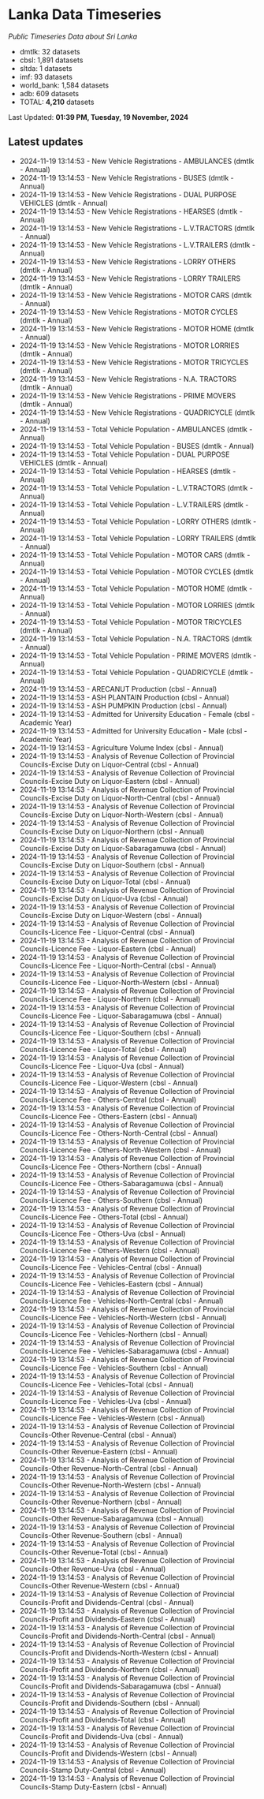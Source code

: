 # Lanka Data Timeseries
*Public Timeseries Data about Sri Lanka*

* dmtlk: 32 datasets
* cbsl: 1,891 datasets
* sltda: 1 datasets
* imf: 93 datasets
* world_bank: 1,584 datasets
* adb: 609 datasets
* TOTAL: **4,210** datasets

Last Updated: **01:39 PM, Tuesday, 19 November, 2024**

## Latest updates

* 2024-11-19 13:14:53 - New Vehicle Registrations - AMBULANCES (dmtlk - Annual)
* 2024-11-19 13:14:53 - New Vehicle Registrations - BUSES (dmtlk - Annual)
* 2024-11-19 13:14:53 - New Vehicle Registrations - DUAL PURPOSE VEHICLES (dmtlk - Annual)
* 2024-11-19 13:14:53 - New Vehicle Registrations - HEARSES (dmtlk - Annual)
* 2024-11-19 13:14:53 - New Vehicle Registrations - L.V.TRACTORS (dmtlk - Annual)
* 2024-11-19 13:14:53 - New Vehicle Registrations - L.V.TRAILERS (dmtlk - Annual)
* 2024-11-19 13:14:53 - New Vehicle Registrations - LORRY OTHERS (dmtlk - Annual)
* 2024-11-19 13:14:53 - New Vehicle Registrations - LORRY TRAILERS (dmtlk - Annual)
* 2024-11-19 13:14:53 - New Vehicle Registrations - MOTOR CARS (dmtlk - Annual)
* 2024-11-19 13:14:53 - New Vehicle Registrations - MOTOR CYCLES (dmtlk - Annual)
* 2024-11-19 13:14:53 - New Vehicle Registrations - MOTOR HOME (dmtlk - Annual)
* 2024-11-19 13:14:53 - New Vehicle Registrations - MOTOR LORRIES (dmtlk - Annual)
* 2024-11-19 13:14:53 - New Vehicle Registrations - MOTOR TRICYCLES (dmtlk - Annual)
* 2024-11-19 13:14:53 - New Vehicle Registrations - N.A. TRACTORS (dmtlk - Annual)
* 2024-11-19 13:14:53 - New Vehicle Registrations - PRIME MOVERS (dmtlk - Annual)
* 2024-11-19 13:14:53 - New Vehicle Registrations - QUADRICYCLE (dmtlk - Annual)
* 2024-11-19 13:14:53 - Total Vehicle Population - AMBULANCES (dmtlk - Annual)
* 2024-11-19 13:14:53 - Total Vehicle Population - BUSES (dmtlk - Annual)
* 2024-11-19 13:14:53 - Total Vehicle Population - DUAL PURPOSE VEHICLES (dmtlk - Annual)
* 2024-11-19 13:14:53 - Total Vehicle Population - HEARSES (dmtlk - Annual)
* 2024-11-19 13:14:53 - Total Vehicle Population - L.V.TRACTORS (dmtlk - Annual)
* 2024-11-19 13:14:53 - Total Vehicle Population - L.V.TRAILERS (dmtlk - Annual)
* 2024-11-19 13:14:53 - Total Vehicle Population - LORRY OTHERS (dmtlk - Annual)
* 2024-11-19 13:14:53 - Total Vehicle Population - LORRY TRAILERS (dmtlk - Annual)
* 2024-11-19 13:14:53 - Total Vehicle Population - MOTOR CARS (dmtlk - Annual)
* 2024-11-19 13:14:53 - Total Vehicle Population - MOTOR CYCLES (dmtlk - Annual)
* 2024-11-19 13:14:53 - Total Vehicle Population - MOTOR HOME (dmtlk - Annual)
* 2024-11-19 13:14:53 - Total Vehicle Population - MOTOR LORRIES (dmtlk - Annual)
* 2024-11-19 13:14:53 - Total Vehicle Population - MOTOR TRICYCLES (dmtlk - Annual)
* 2024-11-19 13:14:53 - Total Vehicle Population - N.A. TRACTORS (dmtlk - Annual)
* 2024-11-19 13:14:53 - Total Vehicle Population - PRIME MOVERS (dmtlk - Annual)
* 2024-11-19 13:14:53 - Total Vehicle Population - QUADRICYCLE (dmtlk - Annual)
* 2024-11-19 13:14:53 - ARECANUT Production (cbsl - Annual)
* 2024-11-19 13:14:53 - ASH PLANTAIN Production (cbsl - Annual)
* 2024-11-19 13:14:53 - ASH PUMPKIN Production (cbsl - Annual)
* 2024-11-19 13:14:53 - Admitted for University Education - Female (cbsl - Academic Year)
* 2024-11-19 13:14:53 - Admitted for University Education - Male (cbsl - Academic Year)
* 2024-11-19 13:14:53 - Agriculture Volume Index (cbsl - Annual)
* 2024-11-19 13:14:53 - Analysis of Revenue Collection of Provincial Councils-Excise Duty on Liquor-Central (cbsl - Annual)
* 2024-11-19 13:14:53 - Analysis of Revenue Collection of Provincial Councils-Excise Duty on Liquor-Eastern (cbsl - Annual)
* 2024-11-19 13:14:53 - Analysis of Revenue Collection of Provincial Councils-Excise Duty on Liquor-North-Central (cbsl - Annual)
* 2024-11-19 13:14:53 - Analysis of Revenue Collection of Provincial Councils-Excise Duty on Liquor-North-Western (cbsl - Annual)
* 2024-11-19 13:14:53 - Analysis of Revenue Collection of Provincial Councils-Excise Duty on Liquor-Northern (cbsl - Annual)
* 2024-11-19 13:14:53 - Analysis of Revenue Collection of Provincial Councils-Excise Duty on Liquor-Sabaragamuwa (cbsl - Annual)
* 2024-11-19 13:14:53 - Analysis of Revenue Collection of Provincial Councils-Excise Duty on Liquor-Southern (cbsl - Annual)
* 2024-11-19 13:14:53 - Analysis of Revenue Collection of Provincial Councils-Excise Duty on Liquor-Total (cbsl - Annual)
* 2024-11-19 13:14:53 - Analysis of Revenue Collection of Provincial Councils-Excise Duty on Liquor-Uva (cbsl - Annual)
* 2024-11-19 13:14:53 - Analysis of Revenue Collection of Provincial Councils-Excise Duty on Liquor-Western (cbsl - Annual)
* 2024-11-19 13:14:53 - Analysis of Revenue Collection of Provincial Councils-Licence Fee - Liquor-Central (cbsl - Annual)
* 2024-11-19 13:14:53 - Analysis of Revenue Collection of Provincial Councils-Licence Fee - Liquor-Eastern (cbsl - Annual)
* 2024-11-19 13:14:53 - Analysis of Revenue Collection of Provincial Councils-Licence Fee - Liquor-North-Central (cbsl - Annual)
* 2024-11-19 13:14:53 - Analysis of Revenue Collection of Provincial Councils-Licence Fee - Liquor-North-Western (cbsl - Annual)
* 2024-11-19 13:14:53 - Analysis of Revenue Collection of Provincial Councils-Licence Fee - Liquor-Northern (cbsl - Annual)
* 2024-11-19 13:14:53 - Analysis of Revenue Collection of Provincial Councils-Licence Fee - Liquor-Sabaragamuwa (cbsl - Annual)
* 2024-11-19 13:14:53 - Analysis of Revenue Collection of Provincial Councils-Licence Fee - Liquor-Southern (cbsl - Annual)
* 2024-11-19 13:14:53 - Analysis of Revenue Collection of Provincial Councils-Licence Fee - Liquor-Total (cbsl - Annual)
* 2024-11-19 13:14:53 - Analysis of Revenue Collection of Provincial Councils-Licence Fee - Liquor-Uva (cbsl - Annual)
* 2024-11-19 13:14:53 - Analysis of Revenue Collection of Provincial Councils-Licence Fee - Liquor-Western (cbsl - Annual)
* 2024-11-19 13:14:53 - Analysis of Revenue Collection of Provincial Councils-Licence Fee - Others-Central (cbsl - Annual)
* 2024-11-19 13:14:53 - Analysis of Revenue Collection of Provincial Councils-Licence Fee - Others-Eastern (cbsl - Annual)
* 2024-11-19 13:14:53 - Analysis of Revenue Collection of Provincial Councils-Licence Fee - Others-North-Central (cbsl - Annual)
* 2024-11-19 13:14:53 - Analysis of Revenue Collection of Provincial Councils-Licence Fee - Others-North-Western (cbsl - Annual)
* 2024-11-19 13:14:53 - Analysis of Revenue Collection of Provincial Councils-Licence Fee - Others-Northern (cbsl - Annual)
* 2024-11-19 13:14:53 - Analysis of Revenue Collection of Provincial Councils-Licence Fee - Others-Sabaragamuwa (cbsl - Annual)
* 2024-11-19 13:14:53 - Analysis of Revenue Collection of Provincial Councils-Licence Fee - Others-Southern (cbsl - Annual)
* 2024-11-19 13:14:53 - Analysis of Revenue Collection of Provincial Councils-Licence Fee - Others-Total (cbsl - Annual)
* 2024-11-19 13:14:53 - Analysis of Revenue Collection of Provincial Councils-Licence Fee - Others-Uva (cbsl - Annual)
* 2024-11-19 13:14:53 - Analysis of Revenue Collection of Provincial Councils-Licence Fee - Others-Western (cbsl - Annual)
* 2024-11-19 13:14:53 - Analysis of Revenue Collection of Provincial Councils-Licence Fee - Vehicles-Central (cbsl - Annual)
* 2024-11-19 13:14:53 - Analysis of Revenue Collection of Provincial Councils-Licence Fee - Vehicles-Eastern (cbsl - Annual)
* 2024-11-19 13:14:53 - Analysis of Revenue Collection of Provincial Councils-Licence Fee - Vehicles-North-Central (cbsl - Annual)
* 2024-11-19 13:14:53 - Analysis of Revenue Collection of Provincial Councils-Licence Fee - Vehicles-North-Western (cbsl - Annual)
* 2024-11-19 13:14:53 - Analysis of Revenue Collection of Provincial Councils-Licence Fee - Vehicles-Northern (cbsl - Annual)
* 2024-11-19 13:14:53 - Analysis of Revenue Collection of Provincial Councils-Licence Fee - Vehicles-Sabaragamuwa (cbsl - Annual)
* 2024-11-19 13:14:53 - Analysis of Revenue Collection of Provincial Councils-Licence Fee - Vehicles-Southern (cbsl - Annual)
* 2024-11-19 13:14:53 - Analysis of Revenue Collection of Provincial Councils-Licence Fee - Vehicles-Total (cbsl - Annual)
* 2024-11-19 13:14:53 - Analysis of Revenue Collection of Provincial Councils-Licence Fee - Vehicles-Uva (cbsl - Annual)
* 2024-11-19 13:14:53 - Analysis of Revenue Collection of Provincial Councils-Licence Fee - Vehicles-Western (cbsl - Annual)
* 2024-11-19 13:14:53 - Analysis of Revenue Collection of Provincial Councils-Other Revenue-Central (cbsl - Annual)
* 2024-11-19 13:14:53 - Analysis of Revenue Collection of Provincial Councils-Other Revenue-Eastern (cbsl - Annual)
* 2024-11-19 13:14:53 - Analysis of Revenue Collection of Provincial Councils-Other Revenue-North-Central (cbsl - Annual)
* 2024-11-19 13:14:53 - Analysis of Revenue Collection of Provincial Councils-Other Revenue-North-Western (cbsl - Annual)
* 2024-11-19 13:14:53 - Analysis of Revenue Collection of Provincial Councils-Other Revenue-Northern (cbsl - Annual)
* 2024-11-19 13:14:53 - Analysis of Revenue Collection of Provincial Councils-Other Revenue-Sabaragamuwa (cbsl - Annual)
* 2024-11-19 13:14:53 - Analysis of Revenue Collection of Provincial Councils-Other Revenue-Southern (cbsl - Annual)
* 2024-11-19 13:14:53 - Analysis of Revenue Collection of Provincial Councils-Other Revenue-Total (cbsl - Annual)
* 2024-11-19 13:14:53 - Analysis of Revenue Collection of Provincial Councils-Other Revenue-Uva (cbsl - Annual)
* 2024-11-19 13:14:53 - Analysis of Revenue Collection of Provincial Councils-Other Revenue-Western (cbsl - Annual)
* 2024-11-19 13:14:53 - Analysis of Revenue Collection of Provincial Councils-Profit and Dividends-Central (cbsl - Annual)
* 2024-11-19 13:14:53 - Analysis of Revenue Collection of Provincial Councils-Profit and Dividends-Eastern (cbsl - Annual)
* 2024-11-19 13:14:53 - Analysis of Revenue Collection of Provincial Councils-Profit and Dividends-North-Central (cbsl - Annual)
* 2024-11-19 13:14:53 - Analysis of Revenue Collection of Provincial Councils-Profit and Dividends-North-Western (cbsl - Annual)
* 2024-11-19 13:14:53 - Analysis of Revenue Collection of Provincial Councils-Profit and Dividends-Northern (cbsl - Annual)
* 2024-11-19 13:14:53 - Analysis of Revenue Collection of Provincial Councils-Profit and Dividends-Sabaragamuwa (cbsl - Annual)
* 2024-11-19 13:14:53 - Analysis of Revenue Collection of Provincial Councils-Profit and Dividends-Southern (cbsl - Annual)
* 2024-11-19 13:14:53 - Analysis of Revenue Collection of Provincial Councils-Profit and Dividends-Total (cbsl - Annual)
* 2024-11-19 13:14:53 - Analysis of Revenue Collection of Provincial Councils-Profit and Dividends-Uva (cbsl - Annual)
* 2024-11-19 13:14:53 - Analysis of Revenue Collection of Provincial Councils-Profit and Dividends-Western (cbsl - Annual)
* 2024-11-19 13:14:53 - Analysis of Revenue Collection of Provincial Councils-Stamp Duty-Central (cbsl - Annual)
* 2024-11-19 13:14:53 - Analysis of Revenue Collection of Provincial Councils-Stamp Duty-Eastern (cbsl - Annual)